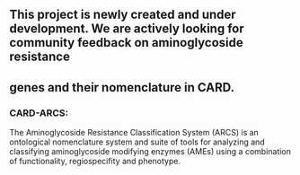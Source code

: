 ## This project is newly created and under development. We are actively looking for community feedback on aminoglycoside resistance 
## genes and their nomenclature in CARD.

### CARD-ARCS:

The Aminoglycoside Resistance Classification System (ARCS) is an ontological nomenclature system and suite of tools for analyzing and classifying 
aminoglycoside modifying enzymes (AMEs) using a combination of functionality, regiospecifity and phenotype.
